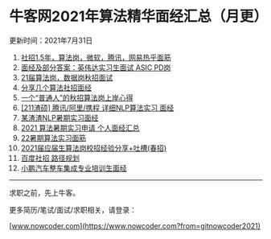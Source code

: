 # 牛客网2021年算法精华面经汇总（月更）
更新时间：2021年7月31日
1. [社招1.5年，算法岗，微软，腾讯，网易热乎面筋](https://www.nowcoder.com/discuss/587631?from=gitnowcoder2021)
2. [面经及部分答案：英伟达实习生面试 ASIC PD岗](https://www.nowcoder.com/discuss/590216?from=gitnowcoder2021)
3. [21届算法岗，数据岗秋招面试](https://www.nowcoder.com/discuss/597028?from=gitnowcoder2021)
4. [分享几个算法社招面经](https://www.nowcoder.com/discuss/630495?from=gitnowcoder2021)
5. [一个“普通人”的秋招算法岗上岸心得](https://www.nowcoder.com/discuss/634176?from=gitnowcoder2021)
6. [[211渣硕]  腾讯/阿里/携程 详细NLP算法实习 面经](https://www.nowcoder.com/discuss/639224?from=gitnowcoder2021)
7. [某渣渣NLP暑期实习面经](https://www.nowcoder.com/discuss/648119?from=gitnowcoder2021)
8. [2021 算法暑期实习申请 个人面经汇总](https://www.nowcoder.com/discuss/655843?from=gitnowcoder2021)
9. [22暑期算法实习面筋](https://www.nowcoder.com/discuss/666680?from=gitnowcoder2021)
10. [2021届应届生算法岗校招经验分享+吐槽(春招)](https://www.nowcoder.com/discuss/667185?from=gitnowcoder2021)
11. [百度社招 路径规划](https://www.nowcoder.com/discuss/676149?from=gitnowcoder2021)
12. [小鹏汽车整车集成专业培训生面经](https://www.nowcoder.com/discuss/687428?from=gitnowcoder2021)
---
求职之前，先上牛客。

更多简历/笔试/面试/求职相关，请登录：

[www.nowcoder.com](https://www.nowcoder.com?from=gitnowcoder2021)
